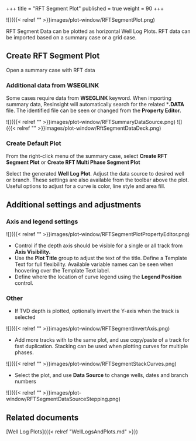 +++
title = "RFT Segment Plot"
published = true
weight = 90
+++

![]({{< relref "" >}}images/plot-window/RFTSegmentPlot.png)

RFT Segment Data can be plotted as horizontal Well Log Plots. RFT data can be imported based on a summary case or a grid case.


## Create RFT Segment Plot

Open a summary case with RFT data

### Additional data from WSEGLINK
Some cases require data from **WSEGLINK** keyword. When importing summary data, ResInsight will automatically search for the related ***.DATA**  file. The identified file can be seen or changed from the **Property Editor.**

![]({{< relref "" >}}images/plot-window/RFTSummaryDataSource.png)
![]({{< relref "" >}}images/plot-window/RftSegmentDataDeck.png)


### Create Default Plot
From the right-click menu of the summary case, select **Create RFT Segment Plot** or **Create RFT Multi Phase Segment Plot**

Select the generated **Well Log Plot**. Adjust the data source to desired well or branch. These settings are also available from the toolbar above the plot. Useful options to adjust for a curve is color, line style and area fill.

## Additional settings and adjustments

### Axis and legend settings
![]({{< relref "" >}}images/plot-window/RFTSegmentPlotPropertyEditor.png)

- Control if the depth axis should be visible for a single or all track from **Axis Visibility.**
- Use the **Plot Title** group to adjust the text of the title. Define a Template Text for full flexibility. Available variable names can be seen when hoovering over the Template Text label.
- Define where the location of curve legend using the **Legend Position** control.


### Other
- If TVD depth is plotted, optionally invert the Y-axis when the track is selected

![]({{< relref "" >}}images/plot-window/RFTSegmentInvertAxis.png)

- Add more tracks with to the same plot, and use copy/paste of a track for fast duplication. Stacking can be used when plotting curves for multiple phases.

![]({{< relref "" >}}images/plot-window/RFTSegmentStackCurves.png)

- Select the plot, and use **Data Source** to change wells, dates and branch numbers

![]({{< relref "" >}}images/plot-window/RFTSegmentDataSourceStepping.png)


## Related documents

[Well Log Plots]({{< relref "WellLogsAndPlots.md" >}})